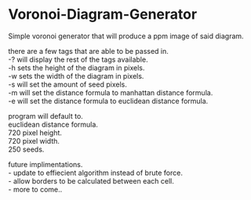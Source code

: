 # Voronoi-Diagram-Generator
Simple voronoi generator that will produce a ppm image of said diagram.

there are a few tags that are able to be passed in. \
    -? will display the rest of the tags available. \
    -h sets the height of the diagram in pixels.\
    -w sets the width of the diagram in pixels. \
    -s will set the amount of seed pixels. \
    -m will set the distance formula to manhattan distance formula. \
    -e will set the distance formula to euclidean distance formula.

program will default to. \
    euclidean distance formula. \
    720 pixel height. \
    720 pixel width. \
    250 seeds.


future implimentations. \
    - update to effiecient algorithm instead of brute force. \
    - allow borders to be calculated between each cell. \
    - more to come..

